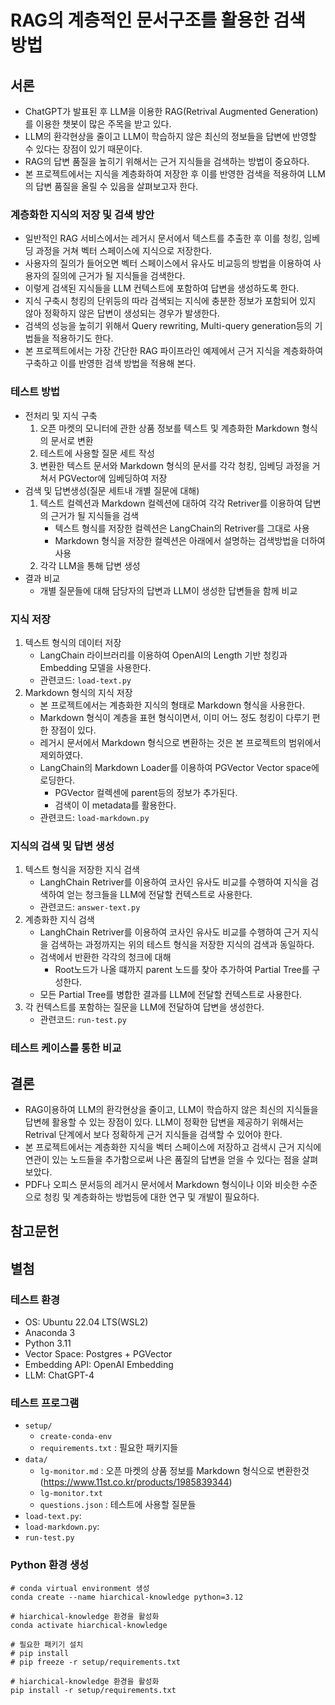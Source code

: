 # RAG의 계층적인 문서구조를 활용한 검색 방법

## 서론
* ChatGPT가 발표된 후 LLM을 이용한 RAG(Retrival Augmented Generation)를 이용한 챗봇이 많은 주목을 받고 있다.
* LLM의 환각현상을 줄이고 LLM이 학습하지 않은 최신의 정보들을 답변에 반영할 수 있다는 장점이 있기 때문이다.
* RAG의 답변 품질을 높히기 위해서는 근거 지식들을 검색하는 방법이 중요하다.
* 본 프로젝트에서는 지식을 계층화하여 저장한 후 이를 반영한 검색을 적용하여 LLM의 답변 품질을 올릴 수 있음을 살펴보고자 한다.

### 계층화한 지식의 저장 및 검색 방안
* 일반적인 RAG 서비스에서는 레거시 문서에서 텍스트를 추출한 후 이를 청킹, 임베딩 과정을 거쳐 벡터 스페이스에 지식으로 저장한다.
* 사용자의 질의가 들어오면 벡터 스페이스에서 유사도 비교등의 방법을 이용하여 사용자의 질의에 근거가 될 지식들을 검색한다.
* 이렇게 검색된 지식들을 LLM 컨텍스트에 포함하여 답변을 생성하도록 한다.
* 지식 구축시 청킹의 단위등의 따라 검색되는 지식에 충분한 정보가 포함되어 있지 않아 정확하지 않은 답변이 생성되는 경우가 발생한다.
* 검색의 성능을 높히기 위해서 Query rewriting, Multi-query generation등의 기법들을 적용하기도 한다.
* 본 프로젝트에서는 가장 간단한 RAG 파이프라인 예제에서 근거 지식을 계층화하여 구축하고 이를 반영한 검색 방법을 적용해 본다.

### 테스트 방법
* 전처리 및 지식 구축
    1. 오픈 마켓의 모니터에 관한 상품 정보를 텍스트 및 계층화한 Markdown 형식의 문서로 변환
    1. 테스트에 사용할 질문 세트 작성
    1. 변환한 텍스트 문서와 Markdown 형식의 문서를 각각  청킹, 임베딩 과정을 거쳐서 PGVector에 임베딩하여 저장
* 검색 및 답변생성(질문 세트내 개별 질문에 대해)
    1. 텍스트 컬렉션과 Markdown 컬렉션에 대하여 각각 Retriver를 이용하여 답변의 근거가 될 지식들을 검색
        * 텍스트 형식를 저장한 컬렉션은 LangChain의 Retriver를 그대로 사용
        * Markdown 형식을 저장한 컬렉션은 아래에서 설명하는 검색방법을 더하여 사용
    1. 각각 LLM을 통해 답변 생성
* 결과 비교
    * 개별 질문들에 대해 담당자의 답변과 LLM이 생성한 답변들을 함께 비교


### 지식 저장
1. 텍스트 형식의 데이터 저장
    * LangChain 라이브러리를 이용하여 OpenAI의 Length 기반 청킹과 Embedding 모델을 사용한다.
    * 관련코드: `load-text.py`
1. Markdown 형식의 지식 저장
    * 본 프로젝트에서는 계층화한 지식의 형태로 Markdown 형식을 사용한다.
    * Markdown 형식이 계층을 표현 형식이면서, 이미 어느 정도 청킹이 다루기 편한 장점이 있다.
    * 레거시 문서에서 Markdown 형식으로 변환하는 것은 본 프로젝트의 범위에서 제외하였다.
    * LangChain의 Markdown Loader를 이용하여 PGVector Vector space에 로딩한다.
        * PGVector 컬렉센에 parent등의 정보가 추가된다.
        * 검색이 이 metadata를 활용한다.
    * 관련코드: `load-markdown.py`

### 지식의 검색 밎 답변 생성
1. 텍스트 형식을 저장한 지식 검색
    * LanghChain Retriver를 이용하여 코사인 유사도 비교를 수행하여 지식을 검색하여 얻는 청크들을 LLM에 전달할 컨텍스트로 사용한다.
    * 관련코드: `answer-text.py`
1. 계층화한 지식 검색
    * LanghChain Retriver를 이용하여 코사인 유사도 비교를 수행하여 근거 지식을 검색하는 과정까지는 위의 테스트 형식을 저장한 지식의 검색과 동일하다.
    * 검색에서 반환한 각각의 청크에 대해
        * Root노드가 나올 떄까지 parent 노드를 찾아 추가하여 Partial Tree를 구성한다.
    * 모든 Partial Tree를 병합한 결과를 LLM에 전달할 컨텍스트로 사용한다.
1. 각 컨텍스트를 포함하는 질문을 LLM에 전달하여 답변을 생성한다.
    * 관련코드: `run-test.py`
### 테스트 케이스를 통한 비교

## 결론
* RAG이용하여 LLM의 환각현상을 줄이고, LLM이 학습하지 않은 최신의 지식들을 답변헤 활용할 수 있는 장점이 있다. LLM이 정확한 답변을 제공하기 위해서는 Retrival 단계에서 보다 정확하게 근거 지식들을 검색할 수 있어야 한다.
* 본 프로젝트에서는 계층화한 지식을 벡터 스페이스에 저장하고 검색시 근거 지식에 연관이 있는 노드들을 추가함으로써 나은 품질의 답변을 얻을 수 있다는 점을 살펴보았다.
* PDF나 오피스 문서등의 레거시 문서에서 Markdown 형식이나 이와 비슷한 수준으로 청킹 및 계층화하는 방법등에 대한 연구 및 개발이 필요하다.

## 참고문헌


## 별첨

### 테스트 환경
* OS: Ubuntu 22.04 LTS(WSL2)
* Anaconda 3
* Python 3.11
* Vector Space: Postgres + PGVector
* Embedding API: OpenAI Embedding
* LLM: ChatGPT-4

### 테스트 프로그램
* `setup/`
    * `create-conda-env`
    * `requirements.txt` : 필요한 패키지들
* `data/`
    * `lg-monitor.md` : 오픈 마켓의 상품 정보를 Markdown 형식으로 변환한것(https://www.11st.co.kr/products/1985839344)
    * `lg-monitor.txt`
    * `questions.json` : 테스트에 사용할 질문들
* `load-text.py`: 
* `load-markdown.py`: 
* `run-test.py` 

### Python 환경 생성
```
# conda virtual environment 생성
conda create --name hiarchical-knowledge python=3.12 

# hiarchical-knowledge 환경을 활성화
conda activate hiarchical-knowledge

# 필요한 패키기 설치
# pip install 
# pip freeze -r setup/requirements.txt

# hiarchical-knowledge 환경을 활성화
pip install -r setup/requirements.txt

```
